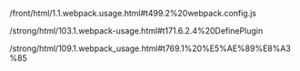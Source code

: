 /front/html/1.1.webpack.usage.html#t499.2%20webpack.config.js

/strong/html/103.1.webpack-usage.html#t171.6.2.4%20DefinePlugin

/strong/html/109.1.webpack_usage.html#t769.1%20%E5%AE%89%E8%A3%85